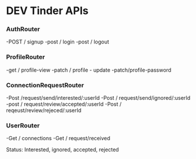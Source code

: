 # DEV Tinder APIs

### AuthRouter
-POST / signup
-post / login
-post / logout

### ProfileRouter
-get / profile-view
-patch / profile - update
-patch/profile-password

### ConnectionRequestRouter
-Post /request/send/interested/:userId
-Post / request/send/ignored/:userId
-post / request/review/accepted/:userId
-Post / reqeust/review/rejeced/:userId

### UserRouter
-Get / connections
-Get / request/received

Status: Interested, ignored, accepted, rejected